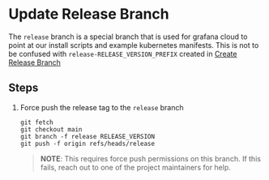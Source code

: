# Update Release Branch

The `release` branch is a special branch that is used for grafana cloud to point at our install scripts and example kubernetes manifests. This is not to be confused with `release-RELEASE_VERSION_PREFIX` created in [Create Release Branch](./1-create-release-branch.md)

## Steps

1. Force push the release tag to the `release` branch

    ```
    git fetch
    git checkout main
    git branch -f release RELEASE_VERSION
    git push -f origin refs/heads/release
    ```

    > **NOTE**: This requires force push permissions on this branch. If this fails, reach out to one of the project maintainers for help. 